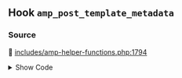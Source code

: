 ## Hook `amp_post_template_metadata`

### Source

:link: [includes/amp-helper-functions.php:1794](../../includes/amp-helper-functions.php#L1794)

<details>
<summary>Show Code</summary>

```php
$metadata = apply_filters( 'amp_post_template_metadata', $metadata, $queried_object );
```

</details>
